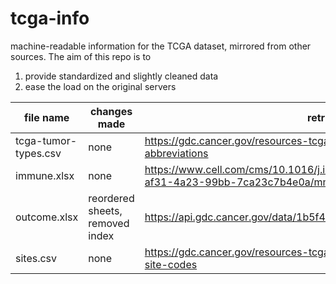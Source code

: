 # tcga-info
machine-readable information for the TCGA dataset, mirrored from other sources. The aim of this repo is to 
1. provide standardized and slightly cleaned data
2. ease the load on the original servers

| file name | changes made | retrieved from |
| --------- | ------------ | -------------- |
| tcga-tumor-types.csv | none | https://gdc.cancer.gov/resources-tcga-users/tcga-code-tables/tcga-study-abbreviations |
| immune.xlsx | none | https://www.cell.com/cms/10.1016/j.immuni.2018.03.023/attachment/1b63d4bc-af31-4a23-99bb-7ca23c7b4e0a/mmc2.xlsx |
| outcome.xlsx | reordered sheets, removed index | https://api.gdc.cancer.gov/data/1b5f413e-a8d1-4d10-92eb-7c4ae739ed81 |
| sites.csv | none | https://gdc.cancer.gov/resources-tcga-users/tcga-code-tables/tissue-source-site-codes